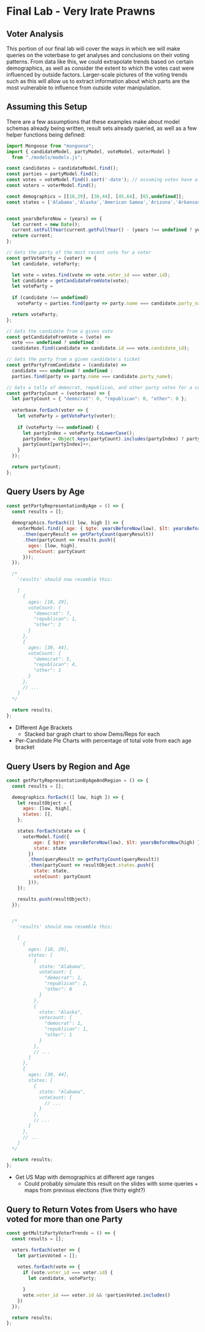 # Final Lab - Very Irate Prawns

## Voter Analysis

This portion of our final lab will cover the ways in which we will make queries on the voterbase to get analyses and conclusions on their voting patterns. From data like this, we could extrapolate trends based on certain demographics, as well as consider the extent to which the votes cast were influenced by outside factors. Larger-scale pictures of the voting trends such as this will allow us to extract information about which parts are the most vulnerable to influence from outside voter manipulation. 


## Assuming this Setup

There are a few assumptions that these examples make about model schemas already being written, result sets already queried, as well as a few helper functions being defined:

```javascript
import Mongoose from "mongoose";
import { candidateModel, partyModel, voteModel, voterModel } 
  from "./models/models.js";

const candidates = candidateModel.find();
const parties = partyModel.find();
const votes = voteModel.find().sort('-date'); // assuming votes have a "date" field
const voters = voterModel.find();

const demographics = [[18,29], [30,44], [45,64], [65,undefined]];
const states = ['Alabama','Alaska','American Samoa','Arizona','Arkansas','California','Colorado','Connecticut','Delaware','District of Columbia','Federated States of Micronesia','Florida','Georgia','Guam','Hawaii','Idaho','Illinois','Indiana','Iowa','Kansas','Kentucky','Louisiana','Maine','Marshall Islands','Maryland','Massachusetts','Michigan','Minnesota','Mississippi','Missouri','Montana','Nebraska','Nevada','New Hampshire','New Jersey','New Mexico','New York','North Carolina','North Dakota','Northern Mariana Islands','Ohio','Oklahoma','Oregon','Palau','Pennsylvania','Puerto Rico','Rhode Island','South Carolina','South Dakota','Tennessee','Texas','Utah','Vermont','Virgin Island','Virginia','Washington','West Virginia','Wisconsin','Wyoming'];


const yearsBeforeNow = (years) => {
  let current = new Date();  
  current.setFullYear(current.getFullYear() - (years !== undefined ? years : 150));
  return current;
};

// Gets the party of the most recent vote for a voter
const getVoteParty = (voter) => {
  let candidate, voteParty;

  let vote = votes.find(vote => vote.voter_id === voter.id);
  let candidate = getCandidateFromVote(vote);
  let voteParty = 
  
  if (candidate !== undefined) 
    voteParty = parties.find(party => party.name === candidate.party_name);

  return voteParty;
};

// Gets the candidate from a given vote
const getCandidateFromVote = (vote) =>
  vote === undefined ? undefined :
  candidates.find(candidate => candidate.id === vote.candidate_id);

// Gets the party from a given candidate's ticket
const getPartyFromCandidate = (candidate) =>
  candidate === undefined ? undefined : 
  parties.find(party => party.name === candidate.party_name);

// Gets a tally of democrat, republican, and other party votes for a collection of Voters
const getPartyCount = (voterbase) => {
  let partyCount = { "democrat": 0, "republican": 0, "other": 0 };
        
  voterbase.forEach(voter => {
    let voteParty = getVoteParty(voter);
    
    if (voteParty !== undefined) {
      let partyIndex = voteParty.toLowerCase();
      partyIndex = Object.keys(partyCount).includes(partyIndex) ? partyIndex : "other";
      partyCount[partyIndex]++;
    }
  });

  return partyCount;
};
```


## Query Users by Age

```javascript
const getPartyRepresentationByAge = () => {
  const results = [];
  
  demographics.forEach(([ low, high ]) => {
    voterModel.find({ age: { $gte: yearsBeforeNow(low), $lt: yearsBeforeNow(high) } })
      .then(queryResult => getPartyCount(queryResult))
      .then(partyCount => results.push({
        ages: [low, high],
        voteCount: partyCount 
      }));
  });

  /*
    'results' should now resemble this:

    [
      {
        ages: [18, 29],
        voteCount: {
          "democrat": 7,
          "republican": 1,
          "other": 2
        }
      },
      {
        ages: [30, 44],
        voteCount: {
          "democrat": 5,
          "republican": 4,
          "other": 1
        }
      },
      // ...
    ]
  */
  
  return results;
};
```

- Different Age Brackets
  - Stacked bar graph chart to show Dems/Reps for each
- Per-Candidate Pie Charts with percentage of total vote from each age bracket

## Query Users by Region and Age


```javascript
const getPartyRepresentationByAgeAndRegion = () => {
  const results = [];

  demographics.forEach(([ low, high ]) => {
    let resultObject = {
      ages: [low, high],
      states: [],
    };

    states.forEach(state => {
      voterModel.find({ 
          age: { $gte: yearsBeforeNow(low), $lt: yearsBeforeNow(high) },
          state: state 
        })
        .then(queryResult => getPartyCount(queryResult))
        .then(partyCount => resultObject.states.push({
          state: state,
          voteCount: partyCount
        }));
    });

    results.push(resultObject);
  });


  /*
    'results' should now resemble this:

    [
      {
        ages: [18, 29],
        states: [
          {
            state: "Alabama",
            voteCount: {
              "democrat": 1,
              "republican": 2,
              "other": 0
            }
          },
          {
            state: "Alaska",
            votecount: {
              "democrat": 1,
              "republican": 1,
              "other": 1
            }
          },
          // ...
        ]
      },
      {
        ages: [30, 44],
        states: [
          {
            state: "Alabama",
            voteCount: {
              // ...
            }
          }, 
          // ...
        ]
      }, 
      // ...
    ]
  */

  return results;
};
```

- Get US Map with demographics at different age ranges 
  - Could probably simulate this result on the slides with some queries + maps from previous elections (five thirty eight?)

## Query to Return Votes from Users who have voted for more than one Party

```javascript
const getMultiPartyVoterTrends = () => {
  const results = [];

  voters.forEach(voter => {
    let partiesVoted = [];
    
    votes.forEach(vote => {
      if (vote.voter_id === voter.id) {
        let candidate, voteParty;

      }
      vote.voter_id === voter.id && !partiesVoted.includes()
    })
  });

  return results;
};
```
